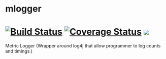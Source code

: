 # mlogger
[![Build Status](https://travis-ci.org/jivesoftware/mlogger.svg?branch=master)](https://travis-ci.org/jivesoftware/mlogger)
[![Coverage Status](https://coveralls.io/repos/jivesoftware/mlogger/badge.png?branch=master&service=github)](https://coveralls.io/github/jivesoftware/mlogger?branch=master)
[![][license img]][license]
==========
Metric Logger (Wrapper around log4j that allow programmer to log counts and timings.)

[license]:LICENSE
[license img]:https://img.shields.io/badge/License-Apache%202-blue.svg
